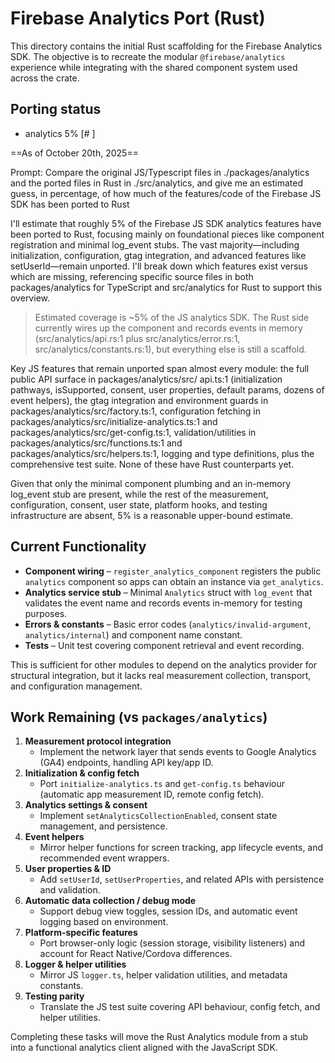 # Firebase Analytics Port (Rust)

This directory contains the initial Rust scaffolding for the Firebase Analytics SDK. The objective is to recreate the
modular `@firebase/analytics` experience while integrating with the shared component system used across the crate.


## Porting status

- analytics 5% \[#          \]

==As of October 20th, 2025== 

Prompt: Compare the original JS/Typescript files in ./packages/analytics and the ported files in Rust in ./src/analytics, and give me an estimated guess, in percentage, of how much of the features/code of the Firebase JS SDK has been ported to Rust

I'll estimate that roughly 5% of the Firebase JS SDK analytics features have been ported to Rust, focusing mainly
  on foundational pieces like component registration and minimal log_event stubs. The vast majority—including
  initialization, configuration, gtag integration, and advanced features like setUserId—remain unported. I'll break
  down which features exist versus which are missing, referencing specific source files in both packages/analytics for
  TypeScript and src/analytics for Rust to support this overview.

> Estimated coverage is ~5% of the JS analytics SDK. The Rust side currently wires up the component and records events
  in memory (src/analytics/api.rs:1 plus src/analytics/error.rs:1, src/analytics/constants.rs:1), but everything else is
  still a scaffold.

  Key JS features that remain unported span almost every module: the full public API surface in packages/analytics/src/
  api.ts:1 (initialization pathways, isSupported, consent, user properties, default params, dozens of event helpers),
  the gtag integration and environment guards in packages/analytics/src/factory.ts:1, configuration fetching in
  packages/analytics/src/initialize-analytics.ts:1 and packages/analytics/src/get-config.ts:1, validation/utilities in
  packages/analytics/src/functions.ts:1 and packages/analytics/src/helpers.ts:1, logging and type definitions, plus the
  comprehensive test suite. None of these have Rust counterparts yet.

  Given that only the minimal component plumbing and an in-memory log_event stub are present, while the rest of the
  measurement, configuration, consent, user state, platform hooks, and testing infrastructure are absent, 5% is a
  reasonable upper-bound estimate.


## Current Functionality

- **Component wiring** – `register_analytics_component` registers the public `analytics` component so apps can obtain an
  instance via `get_analytics`.
- **Analytics service stub** – Minimal `Analytics` struct with `log_event` that validates the event name and records
  events in-memory for testing purposes.
- **Errors & constants** – Basic error codes (`analytics/invalid-argument`, `analytics/internal`) and component name
  constant.
- **Tests** – Unit test covering component retrieval and event recording.

This is sufficient for other modules to depend on the analytics provider for structural integration, but it lacks real
measurement collection, transport, and configuration management.

## Work Remaining (vs `packages/analytics`)

1. **Measurement protocol integration**
   - Implement the network layer that sends events to Google Analytics (GA4) endpoints, handling API key/app ID.
2. **Initialization & config fetch**
   - Port `initialize-analytics.ts` and `get-config.ts` behaviour (automatic app measurement ID, remote config fetch).
3. **Analytics settings & consent**
   - Implement `setAnalyticsCollectionEnabled`, consent state management, and persistence.
4. **Event helpers**
   - Mirror helper functions for screen tracking, app lifecycle events, and recommended event wrappers.
5. **User properties & ID**
   - Add `setUserId`, `setUserProperties`, and related APIs with persistence and validation.
6. **Automatic data collection / debug mode**
   - Support debug view toggles, session IDs, and automatic event logging based on environment.
7. **Platform-specific features**
   - Port browser-only logic (session storage, visibility listeners) and account for React Native/Cordova differences.
8. **Logger & helper utilities**
   - Mirror JS `logger.ts`, helper validation utilities, and metadata constants.
9. **Testing parity**
   - Translate the JS test suite covering API behaviour, config fetch, and helper utilities.

Completing these tasks will move the Rust Analytics module from a stub into a functional analytics client aligned with the
JavaScript SDK.
